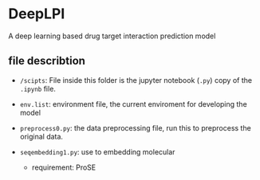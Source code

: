 # DeepLPI
A deep learning based drug target interaction prediction model

## file describtion

+ `/scipts`: File inside this folder is the jupyter notebook (`.py`) copy of the `.ipynb` file. 

+ `env.list`: environment file, the current enviroment for developing the model

+ `preprocess0.py`: the data preprocessing file, run this to preprocess the original data.

+ `seqembedding1.py`: use to embedding molecular

    + requirement: ProSE